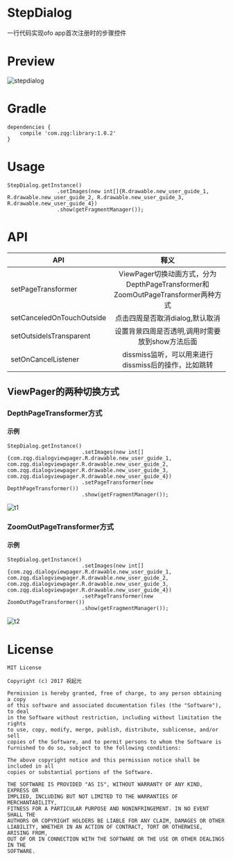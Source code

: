 # StepDialog
一行代码实现ofo app首次注册时的步骤控件

# Preview
![stepdialog](gif/stepdialog.gif)

# Gradle
```
dependencies {
    compile 'com.zqg:library:1.0.2'
}
```

# Usage
```
StepDialog.getInstance()
                .setImages(new int[]{R.drawable.new_user_guide_1, R.drawable.new_user_guide_2, R.drawable.new_user_guide_3, R.drawable.new_user_guide_4})
                .show(getFragmentManager());
```

# API
| API           | 释义           |
| ------------- |:-------------:|
| setPageTransformer      | ViewPager切换动画方式，分为DepthPageTransformer和ZoomOutPageTransformer两种方式 |
|   setCanceledOnTouchOutside    | 点击四周是否取消dialog,默认取消      | 
| setOutsideIsTransparent | 设置背景四周是否透明,调用时需要放到show方法后面      |
| setOnCancelListener | dissmiss监听，可以用来进行dissmiss后的操作，比如跳转      |

## ViewPager的两种切换方式
### DepthPageTransformer方式
#### 示例
```
StepDialog.getInstance()
                        .setImages(new int[]{com.zqg.dialogviewpager.R.drawable.new_user_guide_1, com.zqg.dialogviewpager.R.drawable.new_user_guide_2, com.zqg.dialogviewpager.R.drawable.new_user_guide_3, com.zqg.dialogviewpager.R.drawable.new_user_guide_4})
                        .setPageTransformer(new DepthPageTransformer())
                        .show(getFragmentManager());
```
![t1](gif/t1.gif)

### ZoomOutPageTransformer方式
#### 示例
```
StepDialog.getInstance()
                        .setImages(new int[]{com.zqg.dialogviewpager.R.drawable.new_user_guide_1, com.zqg.dialogviewpager.R.drawable.new_user_guide_2, com.zqg.dialogviewpager.R.drawable.new_user_guide_3, com.zqg.dialogviewpager.R.drawable.new_user_guide_4})
                        .setPageTransformer(new ZoomOutPageTransformer())
                        .show(getFragmentManager());
```
![t2](gif/t2.gif)

# License

```
MIT License

Copyright (c) 2017 祝起光

Permission is hereby granted, free of charge, to any person obtaining a copy
of this software and associated documentation files (the "Software"), to deal
in the Software without restriction, including without limitation the rights
to use, copy, modify, merge, publish, distribute, sublicense, and/or sell
copies of the Software, and to permit persons to whom the Software is
furnished to do so, subject to the following conditions:

The above copyright notice and this permission notice shall be included in all
copies or substantial portions of the Software.

THE SOFTWARE IS PROVIDED "AS IS", WITHOUT WARRANTY OF ANY KIND, EXPRESS OR
IMPLIED, INCLUDING BUT NOT LIMITED TO THE WARRANTIES OF MERCHANTABILITY,
FITNESS FOR A PARTICULAR PURPOSE AND NONINFRINGEMENT. IN NO EVENT SHALL THE
AUTHORS OR COPYRIGHT HOLDERS BE LIABLE FOR ANY CLAIM, DAMAGES OR OTHER
LIABILITY, WHETHER IN AN ACTION OF CONTRACT, TORT OR OTHERWISE, ARISING FROM,
OUT OF OR IN CONNECTION WITH THE SOFTWARE OR THE USE OR OTHER DEALINGS IN THE
SOFTWARE.
```